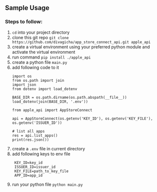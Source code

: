 ## Sample Usage

### Steps to follow:
1. `cd` into your project directory
2. clone this git repo `git clone https://github.com/divagicha/app_store_connect_api.git apple_api`
3. create a virtual environment using your preferred python module and activate the virtual 
   environment
4. run command `pip install ./apple_api`
5. create a python file `main.py`
6. add following code to it 
    ```
    import os
    from os.path import join
    import json
    from dotenv import load_dotenv
    
    BASE_DIR = os.path.dirname(os.path.abspath(__file__))
    load_dotenv(join(BASE_DIR, '.env'))
    
    from apple_api import AppStoreConnect
    
    api = AppStoreConnect(os.getenv('KEY_ID'), os.getenv('KEY_FILE'), os.getenv('ISSUER_ID'))
    
    # list all apps
    res = api.list_apps()
    print(res.json())
    ```
7. create a `.env` file in current directory
8. add following keys to env file
   ```commandline
    KEY_ID=key_id
    ISSUER_ID=issuer_id
    KEY_FILE=path_to_key_file
    APP_ID=app_id
    ```
9. run your python file `python main.py`